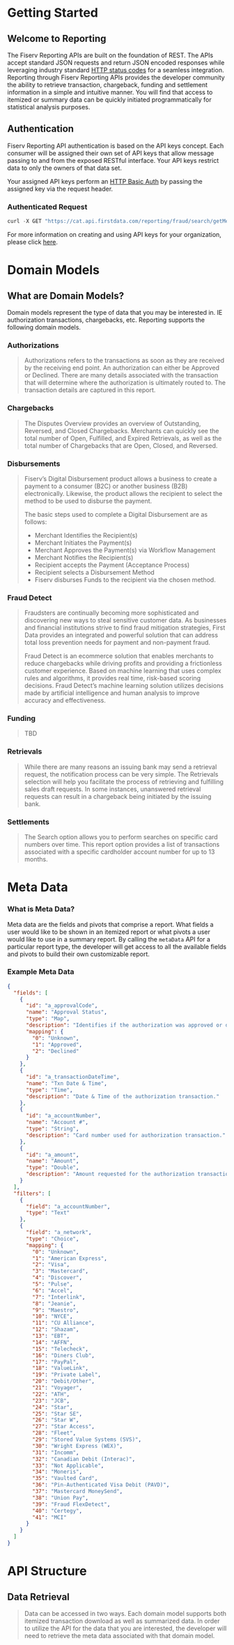 # Getting Started 

## Welcome to Reporting

The Fiserv Reporting APIs are built on the foundation of REST. The APIs accept standard JSON requests and return JSON encoded responses while leveraging industry standard [HTTP status codes](https://en.wikipedia.org/wiki/List_of_HTTP_status_codes) for a seamless integration. Reporting through Fiserv Reporting APIs provides the developer community the ability to retrieve transaction, chargeback, funding and settlement information in a simple and intuitive manner. You will find that access to itemized or summary data can be quickly initiated programmatically for statistical analysis purposes. 

## Authentication
Fiserv Reporting API authentication is based on the API keys concept. Each consumer will be assigned their own set of API keys that allow message passing to and from the exposed RESTful interface. Your API keys restrict data to only the owners of that data set. 

Your assigned API keys perform an [HTTP Basic Auth](https://en.wikipedia.org/wiki/Basic_access_authentication) by passing the assigned key via the request header. 

### Authenticated Request
```javascript
curl -X GET "https://cat.api.firstdata.com/reporting/fraud/search/getMetaData" -H "accept: application/json" -H "apikey: YOURAPIKEY"
```

For more information on creating and using API keys for your organization, please click [here](https://www.google.com). 

# Domain Models

## What are Domain Models?
Domain models represent the type of data that you may be interested in.  IE authorization transactions, chargebacks, etc. Reporting supports the following domain models. 

### Authorizations 
>Authorizations refers to the transactions as soon as they are received by the receiving end point. An authorization can either be Approved or Declined. There are many details associated with the transaction that will determine where the authorization is ultimately routed to. The transaction details are captured in this report.

### Chargebacks
>The Disputes Overview provides an overview of Outstanding, Reversed, and Closed Chargebacks. Merchants can quickly see the total number of Open, Fulfilled, and Expired Retrievals, as well as the total number of Chargebacks that are Open, Closed, and Reversed.

### Disbursements
>Fiserv’s Digital Disbursement product allows a business to create a payment to a consumer (B2C) or another business (B2B) electronically.  Likewise, the product allows the recipient to select the method to be used to disburse the payment.
>
>The basic steps used to complete a Digital Disbursement are as follows:
> - Merchant Identifies the Recipient(s)
> - Merchant Initiates the Payment(s)
> - Merchant Approves the Payment(s) via Workflow Management 
> - Merchant Notifies the Recipient(s)
> - Recipient accepts the Payment (Acceptance Process)
> - Recipient selects a Disbursement Method
> - Fiserv disburses Funds to the recipient  via the chosen method.

### Fraud Detect
>Fraudsters are continually becoming more sophisticated and discovering new ways to steal sensitive customer data. As businesses and financial institutions strive to find fraud mitigation strategies, First Data provides an integrated and powerful solution that can address total loss prevention needs for payment and non-payment fraud.
>
>Fraud Detect is an ecommerce solution that enables merchants to reduce chargebacks while driving profits and providing a frictionless customer experience.  Based on machine learning that uses complex rules and algorithms, it provides real time, risk-based scoring decisions.  Fraud Detect’s machine learning solution utilizes decisions made by artificial intelligence and human analysis to improve accuracy and effectiveness.  

### Funding
>TBD

### Retrievals
>While there are many reasons an issuing bank may send a retrieval request, the notification process can be very simple. The Retrievals selection will help you facilitate the process of retrieving and fulfilling sales draft requests. In some instances, unanswered retrieval requests can result in a chargeback being initiated by the issuing bank.

### Settlements
>The Search option allows you to perform searches on specific card numbers over time. This report option provides a list of transactions associated with a specific cardholder account number for up to 13 months.

# Meta Data

### What is Meta Data?
Meta data are the fields and pivots that comprise a report.  What fields a user would like to be shown in an itemized report or what pivots a user would like to use in a summary report. By calling the `metaData` API for a particular report type, the developer will get access to all the available fields and pivots to build their own customizable report. 

### Example Meta Data
```json
{
  "fields": [
    {
      "id": "a_approvalCode",
      "name": "Approval Status",
      "type": "Map",
      "description": "Identifies if the authorization was approved or declined.",
      "mapping": {
        "0": "Unknown",
        "1": "Approved",
        "2": "Declined"
      }
    },
    {
      "id": "a_transactionDateTime",
      "name": "Txn Date & Time",
      "type": "Time",
      "description": "Date & Time of the authorization transaction."
    },
    {
      "id": "a_accountNumber",
      "name": "Account #",
      "type": "String",
      "description": "Card number used for authorization transaction."
    },
    {
      "id": "a_amount",
      "name": "Amount",
      "type": "Double",
      "description": "Amount requested for the authorization transaction."
    }
  ],
  "filters": [
    {
      "field": "a_accountNumber",
      "type": "Text"
    },
    {
      "field": "a_network",
      "type": "Choice",
      "mapping": {
        "0": "Unknown",
        "1": "American Express",
        "2": "Visa",
        "3": "Mastercard",
        "4": "Discover",
        "5": "Pulse",
        "6": "Accel",
        "7": "Interlink",
        "8": "Jeanie",
        "9": "Maestro",
        "10": "NYCE",
        "11": "CU Alliance",
        "12": "Shazam",
        "13": "EBT",
        "14": "AFFN",
        "15": "Telecheck",
        "16": "Diners Club",
        "17": "PayPal",
        "18": "ValueLink",
        "19": "Private Label",
        "20": "Debit/Other",
        "21": "Voyager",
        "22": "ATH",
        "23": "JCB",
        "24": "Star",
        "25": "Star SE",
        "26": "Star W",
        "27": "Star Access",
        "28": "Fleet",
        "29": "Stored Value Systems (SVS)",
        "30": "Wright Express (WEX)",
        "31": "Incomm",
        "32": "Canadian Debit (Interac)",
        "33": "Not Applicable",
        "34": "Moneris",
        "35": "Vaulted Card",
        "36": "Pin-Authenticated Visa Debit (PAVD)",
        "37": "Mastercard MoneySend",
        "38": "Union Pay",
        "39": "Fraud FlexDetect",
        "40": "Certegy",
        "41": "MCI"
      }
    }
  ]
}
```

# API Structure

## Data Retrieval
>Data can be accessed in two ways. Each domain model supports both itemized transaction download as well as summarized data. In order to utilize the API for the data that you are interested, the developer will need to retrieve the meta data associated with that domain model. 
